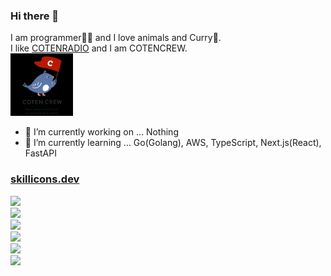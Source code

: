 ### Hi there 👋

I am programmer👩‍💻 and I love animals and Curry🍛. <br>
I like [COTENRADIO](https://www.youtube.com/c/cotenradio) and I am COTENCREW.<br>
<img src="crew-logo-03.png" width="100"/>

<!--
**itachi-P/itachi-p** is a ✨ _special_ ✨ repository because its `README.md` (this file) appears on your GitHub profile.

Here are some ideas to get you started:
-->

- 🔭 I’m currently working on ... Nothing
- 🌱 I’m currently learning ... Go(Golang), AWS, TypeScript, Next.js(React), FastAPI

### [skillicons.dev](https://skillicons.dev)
<p align="left">
  <a href="https://skillicons.dev">
    <img src="https://skillicons.dev/icons?i=github,git,vscode,vim,bash,linux,aws,gcp,heroku,supabase,vercel,docker,gradle" /><br />
    <img src="https://skillicons.dev/icons?i=go,php,laravel,ruby,rails,py,selenium,fastapi,solidity" /><br />
    <img src="https://skillicons.dev/icons?i=js,ts,react,nextjs,dart,flutter,firebase" /><br />
    <img src="https://skillicons.dev/icons?i=mysql,postgres,sqlite,mongodb,redis,dynamodb" /><br />
    <img src="https://skillicons.dev/icons?i=html,css,bootstrap,sass,tailwind,wordpress" /><br />
    <img src="https://skillicons.dev/icons?i=java,eclipse,c,cs,dotnet,perl,lua" /><br />
  </a>
</p>
